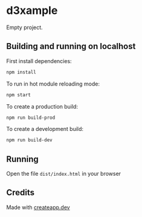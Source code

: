 # d3xample

Empty project.

## Building and running on localhost

First install dependencies:

```sh
npm install
```

To run in hot module reloading mode:

```sh
npm start
```

To create a production build:

```sh
npm run build-prod
```

To create a development build:

```sh
npm run build-dev
```

## Running

Open the file `dist/index.html` in your browser

## Credits

Made with [createapp.dev](https://createapp.dev/)
